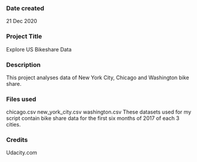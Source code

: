 ### Date created
21 Dec 2020

### Project Title
Explore US Bikeshare Data

### Description
This project analyses data of New York City, Chicago and Washington bike share.

### Files used
chicago.csv
new_york_city.csv
washington.csv
These datasets used for my script contain bike share data for the first six months of 2017 of each 3 cities.

### Credits
Udacity.com
